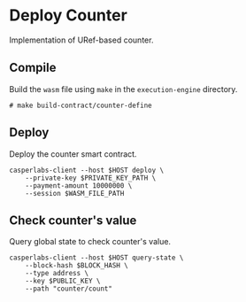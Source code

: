 # Deploy Counter

Implementation of URef-based counter.

## Compile

Build the `wasm` file using `make` in the `execution-engine` directory.
```
# make build-contract/counter-define
```

## Deploy

Deploy the counter smart contract.
```
casperlabs-client --host $HOST deploy \
    --private-key $PRIVATE_KEY_PATH \
    --payment-amount 10000000 \
    --session $WASM_FILE_PATH
```

## Check counter's value

Query global state to check counter's value.
```
casperlabs-client --host $HOST query-state \
    --block-hash $BLOCK_HASH \
    --type address \
    --key $PUBLIC_KEY \
    --path "counter/count"
```